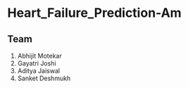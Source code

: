 # Heart_Failure_Prediction-Am

## Team
1. Abhijit Motekar
2. Gayatri Joshi
3. Aditya Jaiswal
4. Sanket Deshmukh
